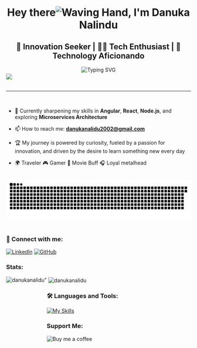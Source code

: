 <h1 align="center">Hey there<img src="https://raw.githubusercontent.com/Tarikul-Islam-Anik/Animated-Fluent-Emojis/master/Emojis/Hand%20gestures/Waving%20Hand.png" alt="Waving Hand" width="45" height="45" />, I'm Danuka Nalindu</h1>

<h2 align="center">🚀 Innovation Seeker | 👨‍💻 Tech Enthusiast | 🌟 Technology Aficionando </h2>

<div align="center">
  <img src="https://readme-typing-svg.herokuapp.com?font=Fira+Code&weight=600&size=26&duration=3500&pause=1000&color=00FF00&center=true&vCenter=true&random=false&width=850&height=60&lines=🚀+Full+Stack+Developer+%7C+Problem+Solver;⚡+React+%7C+Angular+%7C+Node.js+%7C+Flutter;💡+JavaScript+%7C+TypeScript+%7C+Java+%7C+Tailwind+CSS;🎯+Crafting+Innovative+%26+Scalable+Solutions;🔥+Lifelong+Learner+%7C+Constantly+Evolving" alt="Typing SVG">
</div>

<img src="https://github.com/Anmol-Baranwal/Cool-GIFs-For-GitHub/assets/74038190/219bcc70-f5dc-466b-9a60-29653d8e8433" width="1000" align="center">
<br/>
<br/>


---

<br/>

- 🌱 Currently sharpening my skills in **Angular**, **React**, **Node.js**, and exploring **Microservices Architecture**

- 📫 How to reach me: **danukanalidu2002@gmail.com**

- 🏆 My journey is powered by curiosity, fueled by a passion for innovation, and driven by the desire to learn something new every day

- 🌍 Traveler  🎮  Gamer  🎥  Movie Buff  🎧 Loyal metalhead

<div align="center">
  <br>
  <img alt="snake eating my contributions" src="https://raw.githubusercontent.com/codediaz/codediaz/output/github-contribution-grid-snake.svg" />
  <br/>
  <br/>
</div>


### 🔗 Connect with me:
[![LinkedIn](https://img.shields.io/badge/-LinkedIn-blue?style=flat-square&logo=LinkedIn&logoColor=white&link=https://www.linkedin.com/in/danukanalindu/)](https://www.linkedin.com/in/danukanalindu/)
[![GitHub](https://img.shields.io/badge/-GitHub-black?style=flat-square&logo=github&logoColor=white&link=https://github.com/danuka-nalidu)](https://github.com/danuka-nalidu)
<br/>

<h3 align="left">Stats:</h3>
<img align="left" height="180em" src="https://github-readme-stats.vercel.app/api/top-langs/?username=danuka-nalidu&layout=compact&theme=dark" alt=danukanalidu" />
<p>&nbsp;<img align="center" height="180em" src="https://github-readme-stats.vercel.app/api?username=danuka-nalidu&show_icons=true&locale=en&theme=radical" alt="danukanalidu" /></p>

### 🛠️ Languages and Tools:
[![My Skills](https://skillicons.dev/icons?i=js,nodejs,ts,react,vite,angular,html,css,htmx,tailwind,c,cpp,dart,flutter,java,kotlin,discord,eclipse,express,figma,firebase,git,bash,bitbucket,gradle,jest,linux,mongodb,mysql,sqlite,yarn,notion,npm,php,postman,replit,stackoverflow,vscode,idea,notion,apple,windows)](https://skillicons.dev)

<h3 align="left">Support Me:</h3>
<p>
  <a href="https://www.buymeacoffee.com/danukanalidu">
    <img align="left" src="https://cdn.buymeacoffee.com/buttons/v2/default-yellow.png" height="50" width="210" alt="Buy me a coffee" />
  </a>
</p>
